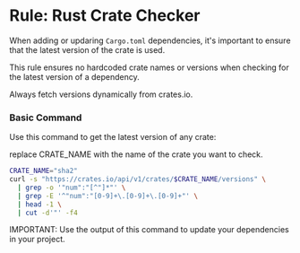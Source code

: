 # Rule: Rust Crate Checker

When adding or updaring `Cargo.toml` dependencies, it's important to ensure that the latest version of the crate is used.

This rule ensures no hardcoded crate names or versions when checking for the latest version of a dependency. 

Always fetch versions dynamically from crates.io.

### Basic Command

Use this command to get the latest version of any crate:

replace CRATE_NAME with the name of the crate you want to check.

```bash
CRATE_NAME="sha2"
curl -s "https://crates.io/api/v1/crates/$CRATE_NAME/versions" \
  | grep -o '"num":"[^"]*"' \
  | grep -E '^"num":"[0-9]+\.[0-9]+\.[0-9]+"' \
  | head -1 \
  | cut -d'"' -f4
```

IMPORTANT: Use the output of this command to update your dependencies in your project.